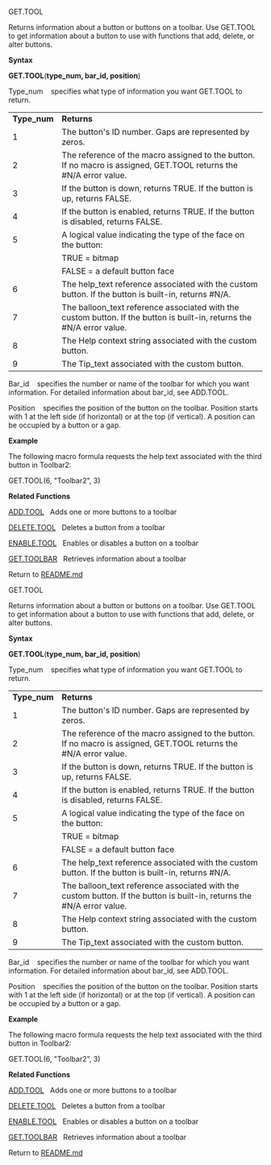 GET.TOOL

Returns information about a button or buttons on a toolbar. Use GET.TOOL
to get information about a button to use with functions that add,
delete, or alter buttons.

**Syntax**

**GET.TOOL**(**type\_num, bar\_id, position**)

Type\_num    specifies what type of information you want GET.TOOL to
return.

|               |                                                                                                                          |
| ------------- | ------------------------------------------------------------------------------------------------------------------------ |
| **Type\_num** | **Returns**                                                                                                              |
| 1             | The button's ID number. Gaps are represented by zeros.                                                                   |
| 2             | The reference of the macro assigned to the button. If no macro is assigned, GET.TOOL returns the \#N/A error value.      |
| 3             | If the button is down, returns TRUE. If the button is up, returns FALSE.                                                 |
| 4             | If the button is enabled, returns TRUE. If the button is disabled, returns FALSE.                                        |
| 5             | A logical value indicating the type of the face on the button:                                                           |
|               | TRUE = bitmap                                                                                                            |
|               | FALSE = a default button face                                                                                            |
| 6             | The help\_text reference associated with the custom button. If the button is built-in, returns \#N/A.                    |
| 7             | The balloon\_text reference associated with the custom button. If the button is built-in, returns the \#N/A error value. |
| 8             | The Help context string associated with the custom button.                                                               |
| 9             | The Tip\_text associated with the custom button.                                                                         |

Bar\_id    specifies the number or name of the toolbar for which you
want information. For detailed information about bar\_id, see ADD.TOOL.

Position    specifies the position of the button on the toolbar.
Position starts with 1 at the left side (if horizontal) or at the top
(if vertical). A position can be occupied by a button or a gap.

**Example**

The following macro formula requests the help text associated with the
third button in Toolbar2:

GET.TOOL(6, "Toolbar2", 3)

**Related Functions**

[ADD.TOOL](ADD.TOOL.md)   Adds one or more buttons to a toolbar

[DELETE.TOOL](DELETE.TOOL.md)   Deletes a button from a toolbar

[ENABLE.TOOL](ENABLE.TOOL.md)   Enables or disables a button on a toolbar

[GET.TOOLBAR](GET.TOOLBAR.md)   Retrieves information about a toolbar



Return to [README.md](README.md)

GET.TOOL

Returns information about a button or buttons on a toolbar. Use GET.TOOL
to get information about a button to use with functions that add,
delete, or alter buttons.

**Syntax**

**GET.TOOL**(**type\_num, bar\_id, position**)

Type\_num    specifies what type of information you want GET.TOOL to
return.

|               |                                                                                                                          |
| ------------- | ------------------------------------------------------------------------------------------------------------------------ |
| **Type\_num** | **Returns**                                                                                                              |
| 1             | The button's ID number. Gaps are represented by zeros.                                                                   |
| 2             | The reference of the macro assigned to the button. If no macro is assigned, GET.TOOL returns the \#N/A error value.      |
| 3             | If the button is down, returns TRUE. If the button is up, returns FALSE.                                                 |
| 4             | If the button is enabled, returns TRUE. If the button is disabled, returns FALSE.                                        |
| 5             | A logical value indicating the type of the face on the button:                                                           |
|               | TRUE = bitmap                                                                                                            |
|               | FALSE = a default button face                                                                                            |
| 6             | The help\_text reference associated with the custom button. If the button is built-in, returns \#N/A.                    |
| 7             | The balloon\_text reference associated with the custom button. If the button is built-in, returns the \#N/A error value. |
| 8             | The Help context string associated with the custom button.                                                               |
| 9             | The Tip\_text associated with the custom button.                                                                         |

Bar\_id    specifies the number or name of the toolbar for which you
want information. For detailed information about bar\_id, see ADD.TOOL.

Position    specifies the position of the button on the toolbar.
Position starts with 1 at the left side (if horizontal) or at the top
(if vertical). A position can be occupied by a button or a gap.

**Example**

The following macro formula requests the help text associated with the
third button in Toolbar2:

GET.TOOL(6, "Toolbar2", 3)

**Related Functions**

[ADD.TOOL](ADD.TOOL.md)   Adds one or more buttons to a toolbar

[DELETE.TOOL](DELETE.TOOL.md)   Deletes a button from a toolbar

[ENABLE.TOOL](ENABLE.TOOL.md)   Enables or disables a button on a toolbar

[GET.TOOLBAR](GET.TOOLBAR.md)   Retrieves information about a toolbar



Return to [README.md](README.md)

